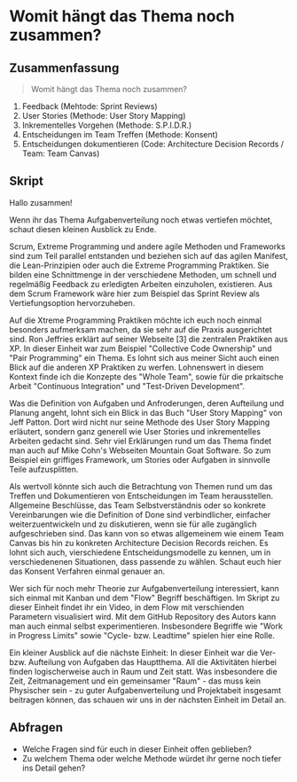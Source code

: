 # Womit hängt das Thema noch zusammen?

## Zusammenfassung

> Womit hängt das Thema noch zusammen?

1. Feedback (Mehtode: Sprint Reviews)
2. User Stories (Methode: User Story Mapping)
3. Inkrementelles Vorgehen (Methode: S.P.I.D.R.)
4. Entscheidungen im Team Treffen (Methode: Konsent)
5. Entscheidungen dokumentieren (Code: Architecture Decision Records / Team: Team Canvas)

## Skript

Hallo zusammen!

Wenn ihr das Thema Aufgabenverteilung noch etwas vertiefen möchtet, schaut diesen kleinen Ausblick zu Ende.

Scrum, Extreme Programming und andere agile Methoden und Frameworks sind zum Teil parallel entstanden und beziehen sich auf das agilen Manifest, die Lean-Prinzipien oder auch die Extreme Programming Praktiken. Sie bilden eine Schnittmenge in der verschiedene Methoden, um schnell und regelmäßig Feedback zu erledigten Arbeiten einzuholen, existieren. Aus dem Scrum Framework wäre hier zum Beispiel das Sprint Review als Vertiefungsoption hervorzuheben.

Auf die Xtreme Programming Praktiken möchte ich euch noch einmal besonders aufmerksam machen, da sie sehr auf die Praxis ausgerichtet sind. Ron Jeffries erklärt auf seiner Webseite [3] die zentralen Praktiken aus XP. In dieser Einheit war zum Beispiel "Collective Code Ownership" und "Pair Programming" ein Thema. Es lohnt sich aus meiner Sicht auch einen Blick auf die anderen XP Praktiken zu werfen. Lohnenswert in diesem Kontext finde ich die Konzepte des "Whole Team", sowie für die prkaitsche Arbeit "Continuous Integration" und "Test-Driven Development".

Was die Definition von Aufgaben und Anfroderungen, deren Aufteilung und Planung angeht, lohnt sich ein Blick in das Buch "User Story Mapping" von Jeff Patton. Dort wird nicht nur seine Methode des User Story Mapping erläutert, sondern ganz generell wie User Stories und inkrementelles Arbeiten gedacht sind. Sehr viel Erklärungen rund um das Thema findet man auch auf Mike Cohn's Webseiten Mountain Goat Software. So zum Beispiel ein griffiges Framework, um Stories oder Aufgaben in sinnvolle Teile aufzusplitten.

Als wertvoll könnte sich auch die Betrachtung von Themen rund um das Treffen und Dokumentieren von Entscheidungen im Team herausstellen. Allgemeine Beschlüsse, das Team Selbstverständnis oder so konkrete Vereinbarungen wie die Definition of Done sind verbindlicher, einfacher weiterzuentwickeln und zu diskutieren, wenn sie für alle zugänglich aufgeschrieben sind. Das kann von so etwas allgemeinem wie einem Team Canvas bis hin zu konkreten Architecture Decision Records reichen. Es lohnt sich auch, vierschiedene Entscheidungsmodelle zu kennen, um in verschiedenenen Situationen, dass passende zu wählen. Schaut euch hier das Konsent Verfahren einmal genauer an.

Wer sich für noch mehr Theorie zur Aufgabenverteilung interessiert, kann sich einmal mit Kanban und dem "Flow" Begriff beschäftigen. Im Skript zu dieser Einheit findet ihr ein Video, in dem Flow mit verschienden Parametern visualisiert wird. Mit dem GitHub Repository des Autors kann man auch einmal selbst experimentieren. Insbesondere Begriffe wie "Work in Progress Limits" sowie "Cycle- bzw. Leadtime" spielen hier eine Rolle.

Ein kleiner Ausblick auf die nächste Einheit: In dieser Einheit war die Ver- bzw. Aufteilung von Aufgaben das Hauptthema. All die  Aktivitäten hierbei finden logischerweise auch in Raum und Zeit statt. Was insbesondere die Zeit, Zeitmanagement und ein gemeinsamer "Raum" - das muss kein Physischer sein - zu guter Aufgabenverteilung und Projektabeit insgesamt beitragen können, das schauen wir uns in der nächsten Einheit im Detail an.

## Abfragen

- Welche Fragen sind für euch in dieser Einheit offen geblieben?
- Zu welchem Thema oder welche Methode würdet ihr gerne noch tiefer ins Detail gehen?
